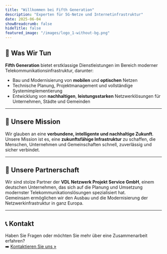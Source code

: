 ```yaml
---
title: "Willkommen bei Fifth Generation"
description: "Experten für 5G-Netze und Internetinfrastruktur"
date: 2025-06-04
showBreadcrumb: false
hideTitle: false
featured_image: "/images/logo_1-without-bg.png"
---
```


## 🔧 Was Wir Tun

**Fifth Generation** bietet erstklassige Dienstleistungen im Bereich moderner Telekommunikationsinfrastruktur, darunter:

- Bau und Modernisierung von **mobilen** und **optischen** Netzen  
- Technische Planung, Projektmanagement und vollständige Systemimplementierung  
- Entwicklung von **nachhaltigen**, **leistungsstarken** Netzwerklösungen für Unternehmen, Städte und Gemeinden  

---

## 🎯 Unsere Mission

Wir glauben an eine **verbundene, intelligente und nachhaltige Zukunft**.  
Unsere Mission ist es, eine **zukunftsfähige Infrastruktur** zu schaffen, die Menschen, Unternehmen und Gemeinschaften schnell, zuverlässig und sicher verbindet.

---

## 🤝 Unsere Partnerschaft

Wir sind stolze Partner der **VDL Netzwerk Projekt Service GmbH**, einem deutschen Unternehmen, das sich auf die Planung und Umsetzung modernster Telekommunikationslösungen spezialisiert hat.  
Gemeinsam ermöglichen wir den Ausbau und die Modernisierung der Netzwerkinfrastruktur in ganz Europa.

---

## 📞 Kontakt

Haben Sie Fragen oder möchten Sie mehr über eine Zusammenarbeit erfahren?  
➡️ [Kontaktieren Sie uns »](/contact/)
